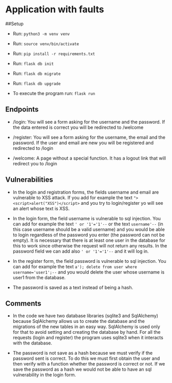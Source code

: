 # Application with faults

##Setup

* Run: `python3 -m venv venv`
* Run: `source venv/bin/activate` 
* Run: `pip install -r requirements.txt`
* Run: `flask db init`
* Run: `flask db migrate`
* Run: `flask db upgrade`

* To execute the program run: `flask run`

## Endpoints

* /login: You will see a form asking for the username and the password. If the data entered is correct you will be
redirected to /welcome 

* /register: You will see a form asking for the username, the email and the password. If the user and email are new you
will be registered and redirected to /login

* /welcome: A page without a special function. It has a logout link that will redirect you to /login

## Vulnerabilities

* In the login and registration forms, the fields username and email are vulnerable to XSS attack. If you add for example
the text `"> <script>alert("XSS")</script>` and you try to login/register yo will see an alert whose text is XSS.

* In the login form, the field username is vulnerable to sql injection. You can add for example the text `' or '1'='1'--`
or the text `username'--` (in this case username should be a valid username) and you would be able to login regardless
of the password you enter (the password can not be empty). It is necessary that there is at least one user in the database
for this to work since otherwise the request will not return any results. In the password field we can add also `' or '1'='1'--`
and it will log in.

* In the register form, the field password is vulnerable to sql injection. You can add for example the text
`a'); delete from user where username='user1';--` and you would delete the user whose username is user1 from the database.

* The password is saved as a text instead of being a hash.

## Comments

* In the code we have two database libraries (sqlite3 and SqlAlchemy) because SqlAlchemy allows us to create the database
and the migrations of the new tables in an easy way. SqlAlchemy is used only for that to avoid setting and creating the 
database by hand. For all the requests (login and register) the program uses sqlite3 when it interacts with the database.

* The password is not save as a hash because we must verify if the password sent is correct. To do this we must first
  obtain the user and then verify with a function whether the password is correct or not. If we save the password as a
  hash we would not be able to have an sql vulnerability in the login form.
